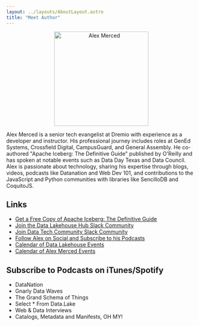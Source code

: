 ```yaml
---
layout: ../layouts/AboutLayout.astro
title: "Meet Author"
---
```


<center><img src="@assets/images/alexmerced.png" alt="Alex Merced" width="250px"></center>

Alex Merced is a senior tech evangelist at Dremio with experience as a developer and instructor. His professional journey includes roles at GenEd Systems, Crossfield Digital, CampusGuard, and General Assembly. He co-authored "Apache Iceberg: The Definitive Guide" published by O'Reilly and has spoken at notable events such as Data Day Texas and Data Council. Alex is passionate about technology, sharing his expertise through blogs, videos, podcasts like Datanation and Web Dev 101, and contributions to the JavaScript and Python communities with libraries like SencilloDB and CoquitoJS.

## Links

- [Get a Free Copy of Apache Iceberg: The Definitive Guide](https://bit.ly/am-iceberg-book)
- [Join the Data Lakehouse Hub Slack Community](https://bit.ly/lakehouse-hub-slack)
- [Join Data Tech Community Slack Community](https://bit.ly/am-data-tech-community-slack)
- [Follow Alex on Social and Subscribe to his Podcasts](https://bio.alexmerced.com/data)
- [Calendar of Data Lakehouse Events](https://lu.ma/Lakehouselinkups)
- [Calendar of Alex Merced Events](https://lu.ma/Techeventswithalex)

## Subscribe to Podcasts on iTunes/Spotify

- DataNation
- Gnarly Data Waves
- The Grand Schema of Things
- Select * From Data.Lake
- Web & Data Interviews
- Catalogs, Metadata and Manifests, OH MY!
